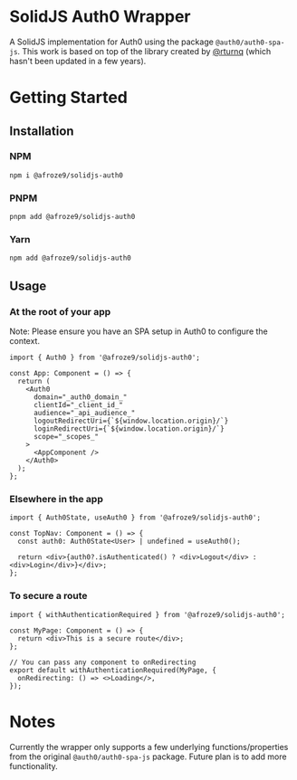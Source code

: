 # SolidJS Auth0 Wrapper

A SolidJS implementation for Auth0 using the package `@auth0/auth0-spa-js`. This work is based on top of the library created by [@rturnq](https://github.com/rturnq/solid-auth0) (which hasn't been updated in a few years).

# Getting Started

## Installation

### NPM

```
npm i @afroze9/solidjs-auth0
```

### PNPM

```
pnpm add @afroze9/solidjs-auth0
```

### Yarn

```
npm add @afroze9/solidjs-auth0
```

## Usage

### At the root of your app

Note: Please ensure you have an SPA setup in Auth0 to configure the context.

```tsx
import { Auth0 } from '@afroze9/solidjs-auth0';

const App: Component = () => {
  return (
    <Auth0
      domain="_auth0_domain_"
      clientId="_client_id_"
      audience="_api_audience_"
      logoutRedirectUri={`${window.location.origin}/`}
      loginRedirectUri={`${window.location.origin}/`}
      scope="_scopes_"
    >
      <AppComponent />
    </Auth0>
  );
};
```

### Elsewhere in the app

```tsx
import { Auth0State, useAuth0 } from '@afroze9/solidjs-auth0';

const TopNav: Component = () => {
  const auth0: Auth0State<User> | undefined = useAuth0();

  return <div>{auth0?.isAuthenticated() ? <div>Logout</div> : <div>Login</div>}</div>;
};
```

### To secure a route

```tsx
import { withAuthenticationRequired } from '@afroze9/solidjs-auth0';

const MyPage: Component = () => {
  return <div>This is a secure route</div>;
};

// You can pass any component to onRedirecting
export default withAuthenticationRequired(MyPage, {
  onRedirecting: () => <>Loading</>,
});
```

# Notes

Currently the wrapper only supports a few underlying functions/properties from the original `@auth0/auth0-spa-js` package. Future plan is to add more functionality.
